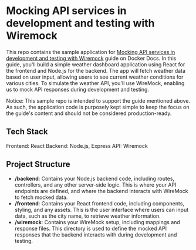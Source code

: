 # Mocking API services in development and testing with Wiremock

This repo contains the sample application for [Mocking API services in development and testing with Wiremock](https://github.com/dockersamples/wiremock-node-docker) guide on Docker Docs. In this guide, you'll build a simple weather dashboard application using React for the frontend and Node.js for the backend. The app will fetch weather data based on user input, allowing users to see current weather conditions for various cities. To simulate the weather API, you'll use WireMock, enabling us to mock API responses during development and testing.

Notice: This sample repo is intended to support the guide mentioned above. As such, the application code is purposely kept simple to keep the focus on the guide's content and should not be considered production-ready.

## Tech Stack



Frontend: React
Backend: Node.js, Express
API: Wiremock


## Project Structure

- **/backend**: Contains your Node.js backend code, including routes, controllers, and any other server-side logic. This is where your API endpoints are defined, and where the backend interacts with WireMock to fetch mocked data.
- **/frontend**: Contains your React frontend code, including components, styling, and any assets. This is the user interface where users can input data, such as the city name, to retrieve weather information.
- **/wiremock**: Contains your WireMock setup, including mappings and response files. This directory is used to define the mocked API responses that the backend interacts with during development and testing.

